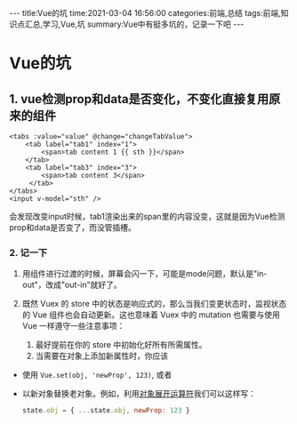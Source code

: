 \-\-\-
title:Vue的坑
time:2021-03-04 16:56:00
categories:前端,总结
tags:前端,知识点汇总,学习,Vue,坑
summary:Vue中有挺多坑的，记录一下吧
\-\-\-
# Vue的坑

## 1. vue检测prop和data是否变化，不变化直接复用原来的组件

```vue
<tabs :value="value" @change="changeTabValue">
    <tab label="tab1" index="1">
    	<span>tab content 1 {{ sth }}</span>
    </tab>
    <tab label="tab3" index="3">
      	<span>tab content 3</span>
     </tab>
</tabs>
<input v-model="sth" />
```

会发现改变input时候，tab1渲染出来的span里的内容没变，这就是因为Vue检测prop和data是否变了，而没管插槽。

### 2. 记一下

1. 用<transition>组件进行过渡的时候，屏幕会闪一下，可能是mode问题，默认是"in-out"，改成"out-in"就好了。

2. 既然 Vuex 的 store 中的状态是响应式的，那么当我们变更状态时，监视状态的 Vue 组件也会自动更新。这也意味着 Vuex 中的 mutation 也需要与使用 Vue 一样遵守一些注意事项：
   1. 最好提前在你的 store 中初始化好所有所需属性。
   2. 当需要在对象上添加新属性时，你应该

- 使用 `Vue.set(obj, 'newProp', 123)`, 或者

- 以新对象替换老对象。例如，利用[对象展开运算符](https://github.com/tc39/proposal-object-rest-spread)我们可以这样写：

  ```js
  state.obj = { ...state.obj, newProp: 123 }
  ```